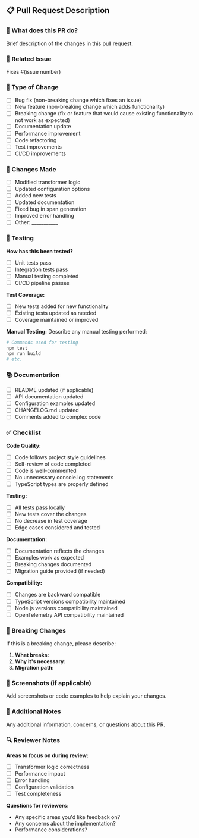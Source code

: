 ## 📋 Pull Request Description

### 🎯 What does this PR do?

Brief description of the changes in this pull request.

### 🔗 Related Issue

Fixes #(issue number)

### 🧪 Type of Change

- [ ] Bug fix (non-breaking change which fixes an issue)
- [ ] New feature (non-breaking change which adds functionality)
- [ ] Breaking change (fix or feature that would cause existing functionality to not work as expected)
- [ ] Documentation update
- [ ] Performance improvement
- [ ] Code refactoring
- [ ] Test improvements
- [ ] CI/CD improvements

### 🔧 Changes Made

- [ ] Modified transformer logic
- [ ] Updated configuration options
- [ ] Added new tests
- [ ] Updated documentation
- [ ] Fixed bug in span generation
- [ ] Improved error handling
- [ ] Other: ___________

### 🧪 Testing

**How has this been tested?**

- [ ] Unit tests pass
- [ ] Integration tests pass
- [ ] Manual testing completed
- [ ] CI/CD pipeline passes

**Test Coverage:**
- [ ] New tests added for new functionality
- [ ] Existing tests updated as needed
- [ ] Coverage maintained or improved

**Manual Testing:**
Describe any manual testing performed:

```bash
# Commands used for testing
npm test
npm run build
# etc.
```

### 📚 Documentation

- [ ] README updated (if applicable)
- [ ] API documentation updated
- [ ] Configuration examples updated
- [ ] CHANGELOG.md updated
- [ ] Comments added to complex code

### ✅ Checklist

**Code Quality:**
- [ ] Code follows project style guidelines
- [ ] Self-review of code completed
- [ ] Code is well-commented
- [ ] No unnecessary console.log statements
- [ ] TypeScript types are properly defined

**Testing:**
- [ ] All tests pass locally
- [ ] New tests cover the changes
- [ ] No decrease in test coverage
- [ ] Edge cases considered and tested

**Documentation:**
- [ ] Documentation reflects the changes
- [ ] Examples work as expected
- [ ] Breaking changes documented
- [ ] Migration guide provided (if needed)

**Compatibility:**
- [ ] Changes are backward compatible
- [ ] TypeScript versions compatibility maintained
- [ ] Node.js versions compatibility maintained
- [ ] OpenTelemetry API compatibility maintained

### 🔄 Breaking Changes

If this is a breaking change, please describe:

1. **What breaks:**
2. **Why it's necessary:**
3. **Migration path:**

### 📸 Screenshots (if applicable)

Add screenshots or code examples to help explain your changes.

### 🤔 Additional Notes

Any additional information, concerns, or questions about this PR.

### 🔍 Reviewer Notes

**Areas to focus on during review:**
- [ ] Transformer logic correctness
- [ ] Performance impact
- [ ] Error handling
- [ ] Configuration validation
- [ ] Test completeness

**Questions for reviewers:**
- Any specific areas you'd like feedback on?
- Any concerns about the implementation?
- Performance considerations?
